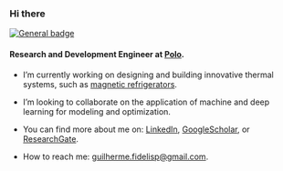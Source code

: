 ### Hi there 

 [![General badge](https://img.shields.io/badge/Gmail-D14836?style=for-the-badge&logo=gmail&logoColor=white)](https://shields.io/)

<!--
**gfidelisp/gfidelisp** is a ✨ _special_ ✨ repository because its `README.md` (this file) appears on your GitHub profile.



Here are some ideas to get you started:

- 🔭 I’m currently working on ...
- 🌱 I’m currently learning ...
- 👯 I’m looking to collaborate on ...
- 🤔 I’m looking for help with ...
- 💬 Ask me about ...
- 📫 How to reach me: ...
- 😄 Pronouns: ...
- ⚡ Fun fact: ...
-->

#### Research and Development Engineer at [Polo](https://polo.ufsc.br/en/index.html).

- I’m currently working on designing and building innovative thermal systems, such as [magnetic refrigerators](https://www.youtube.com/watch?v=5lVMstvAjgk).

- I’m looking to collaborate on the application of machine and deep learning for modeling and optimization.

- You can find more about me on: [LinkedIn](https://www.linkedin.com/in/guilhermefidelisp/), [GoogleScholar](https://scholar.google.com.br/citations?user=khra_qEAAAAJ&hl=pt-BR), or [ResearchGate](https://www.researchgate.net/profile/Guilherme-Peixer?ev=hdr_xprf).

- How to reach me: guilherme.fidelisp@gmail.com.

